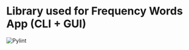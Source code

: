 # Library used for Frequency Words App (CLI + GUI)
![Pylint](https://github.com/sjmller/docs/frequency_words_library/workflows/pylint.yml/badge.svg)
